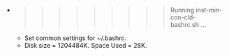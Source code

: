 * >>>>>>>>> Running inst-min-con-cld-bashrc.sh ...
  * Set common settings for ~/.bashrc.
  * Disk size = 1204484K. Space Used = 28K.
